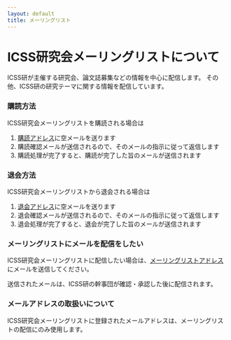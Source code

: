 ```yaml
---
layout: default
title: メーリングリスト
---
```


# ICSS研究会メーリングリストについて

ICSS研が主催する研究会、論文誌募集などの情報を中心に配信します。
その他、ICSS研の研究テーマに関する情報を配信しています。

### 購読方法

ICSS研究会メーリングリストを購読される場合は

1. [購読アドレス](<mailto:icss-info-subscribe@mail.ieice.org>)に空メールを送ります
2. 購読確認メールが送信されるので、そのメールの指示に従って返信します
3. 購読処理が完了すると、購読が完了した旨のメールが送信されます

### 退会方法

ICSS研究会メーリングリストから退会される場合は

1. [退会アドレス](<mailto:icss-info-unsubscribe@mail.ieice.org>)に空メールを送ります
2. 退会確認メールが送信されるので、そのメールの指示に従って返信します
3. 退会処理が完了すると、退会が完了した旨のメールが送信されます

### メーリングリストにメールを配信をしたい

ICSS研究会メーリングリストに配信したい場合は、[メーリングリストアドレス](<mailto:icss-info@mail.ieice.org>)にメールを送信してください。

送信されたメールは、ICSS研の幹事団が確認・承認した後に配信されます。

### メールアドレスの取扱いについて

ICSS研究会メーリングリストに登録されたメールアドレスは、メーリングリストの配信にのみ使用します。
